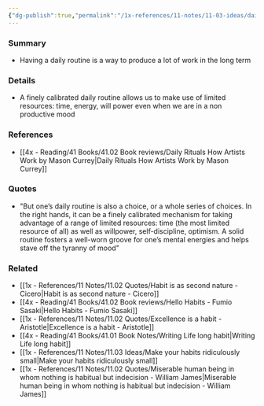 ```yaml
---
{"dg-publish":true,"permalink":"/1x-references/11-notes/11-03-ideas/daily-routine-is-a-mechanism-for-productivity/","title":"Daily routine is a mechanism for productivity","noteIcon":""}
---
```



### Summary
- Having a daily routine is a way to produce a lot of work in the long term

### Details
- A finely calibrated daily routine allows us to make use of limited resources: time, energy, will power even when we are in a non productive mood

### References
- [[4x - Reading/41 Books/41.02 Book reviews/Daily Rituals How Artists Work by Mason Currey\|Daily Rituals How Artists Work by Mason Currey]]

### Quotes
- "But one’s daily routine is also a choice, or a whole series of choices. In the right hands, it can be a finely calibrated mechanism for taking advantage of a range of limited resources: time (the most limited resource of all) as well as willpower, self-discipline, optimism. A solid routine fosters a well-worn groove for one’s mental energies and helps stave off the tyranny of mood"

### Related
- [[1x - References/11 Notes/11.02 Quotes/Habit is as second nature - Cicero\|Habit is as second nature - Cicero]]
- [[4x - Reading/41 Books/41.02 Book reviews/Hello Habits - Fumio Sasaki\|Hello Habits - Fumio Sasaki]]
- [[1x - References/11 Notes/11.02 Quotes/Excellence is a habit - Aristotle\|Excellence is a habit - Aristotle]]
- [[4x - Reading/41 Books/41.01 Book Notes/Writing Life long habit\|Writing Life long habit]]
- [[1x - References/11 Notes/11.03 Ideas/Make your habits ridiculously small\|Make your habits ridiculously small]]
- [[1x - References/11 Notes/11.02 Quotes/Miserable human being in whom nothing is habitual but indecision - William James\|Miserable human being in whom nothing is habitual but indecision - William James]]